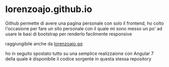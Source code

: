 # lorenzoajo.github.io


Github permette di avere una pagina personale con solo il frontend, ho colto l'occasione per fare un sito personale con il quale mi sono messo un po' ad usare le basi di bootstrap per renderlo facilmente responsive


raggiungibile anche da [lorenzoajo.gq](http://lorenzoajo.gq)

ho in seguito spostato tutto su una semplice realizzaione con Angular 7 della quale è disponibile il codice sorgente in questa stessa repository
